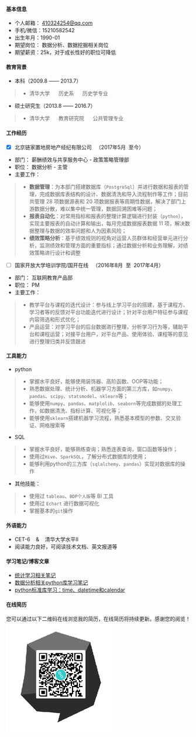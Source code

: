 #### 基本信息
* 个人邮箱： 410324254@qq.com
* 手机/微信：15210582542
* 出生年月：1990-01
* 期望岗位： 数据分析、数据挖掘相关岗位
* 期望薪资：25k，对于成长性好的职位可降低 

#### 教育背景
* 本科（2009.8 —— 2013.7）
> * 清华大学  &nbsp;&nbsp;&nbsp;&nbsp; 历史系  &nbsp;&nbsp;&nbsp;&nbsp; 历史学专业
* 硕士研究生（2013.8 —— 2016.7）
> * 清华大学  &nbsp;&nbsp;&nbsp;&nbsp;  教育研究院   &nbsp;&nbsp;&nbsp;&nbsp; 公共管理专业


#### 工作经历
- [x]  北京链家置地房地产经纪有限公司 &nbsp;&nbsp;（2017年5月&nbsp;&nbsp;至今）
- 部门： 薪酬绩效与共享服务中心 - 政策策略管理部
- 职位： 数据分析 - 主管
- 主要工作：
> * **数据管理**：为本部门搭建数据库（`PostgreSql`）并进行数据和报表的管理，完成数据库表结构的设计、数据清洗和导入流程制作等工作；目前共管理 28 项数据源表和 20 项数据报表等周期性数据，解决了部门上游数据分散，难以集中统一管理，数据回溯困难等问题；
> * **报表自动化**：对常用指标和报表的整理计算逻辑进行封装（`python`），实现主要报表的自动计算和输出，每月完成数据报表数据 11 项，解决数据整理与数据的效率问题和人为因素风险；
> * **绩效策略分析**：基于绩效规则的视角对运营人员群体和经营单元进行分析，监测绩效和管理方面的重要指标；通过数据分析和业务理解，对绩效策略进行设计和调整

- [ ]  国家开放大学培训学院/国开在线 &nbsp;&nbsp;（2016年8月&nbsp;&nbsp;至&nbsp;&nbsp;2017年4月）
- 部门： 互联网教育产品部
- 职位： PM
- 主要工作：
> * 教学平台与课程的迭代设计：参与线上学习平台的搭建，基于课程方、学习者等的反馈对平台功能迭代进行设计；针对平台用户特征参与课程内容筛选和形式优化；
> * 产品运营：对学习平台的后台数据进行整理，分析学习行为等，辅助平台和课程运营；对接平台用户，对平台产品、使用体验、课程等的意见进行整理归类并反馈跟进

#### 工具能力
* python
> * 掌握水平良好，能够使用装饰器、高阶函数、OOP等功能；
> * 熟悉数据处理、统计分析、机器学习方面的第三方库，如`numpy`、`pandas`、`scipy`、`statsmodel`、`sklearn`等；
> * 能够使用`numpy`、`pandas`、`matplolib`、`seaborn`等完成数据的处理工作，如数据清洗、指标计算、可视化等；
> * 能够使用`sklearn`搭建机器学习流程，熟悉基本模型的参数、交叉验证、网格搜索等


* SQL
> * 掌握水平良好，能够熟练查询；熟悉连表查询，窗口函数等操作；
> * 使用过`Hive`、`SparkSQL`，了解分布式数据库的使用；
> * 能够利用python的三方库（`sqlalchemy`、`pandas`）实现对数据库的操作

* 其他技能：
> * 使用过 `tableau`、`BDP个人版`等 BI 工具
> * 使用过 `Echart` 进行数据可视化
> * 掌握基本的`git`操作

#### 外语能力
* CET-6 &nbsp;&nbsp; & &nbsp;&nbsp; 清华大学水平Ⅱ
* 阅读能力良好，可阅读技术文档、英文报道等

#### 学习笔记/博客文章
* [统计学习相关笔记](https://github.com/Bingtuu/statistical_learning_notes)
* [数据分析相关python库学习笔记]()
* [python标准库学习：time、datetime和calendar](https://blog.csdn.net/github_37999869/article/details/100696453)



#### 在线简历
您可以通过以下二维码在线浏览我的简历，在线简历将持续更新。感谢您的阅览！
![resume_QR](/github简历二维码.png)
